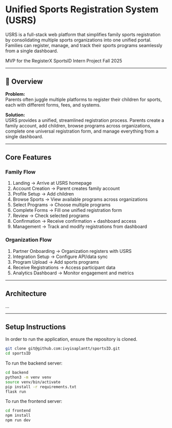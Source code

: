 # Unified Sports Registration System (USRS)

USRS is a full-stack web platform that simplifies family sports registration by consolidating multiple sports organizations into one unified portal. Families can register, manage, and track their sports programs seamlessly from a single dashboard.

MVP for the RegisterX SportsID Intern Project Fall 2025

---

## 🚀 Overview

**Problem:**  
Parents often juggle multiple platforms to register their children for sports, each with different forms, fees, and systems.

**Solution:**  
USRS provides a unified, streamlined registration process. Parents create a family account, add children, browse programs across organizations, complete one universal registration form, and manage everything from a single dashboard.

---

## Core Features

### Family Flow
1. Landing → Arrive at USRS homepage  
2. Account Creation → Parent creates family account  
3. Profile Setup → Add children  
4. Browse Sports → View available programs across organizations  
5. Select Programs → Choose multiple programs  
6. Complete Forms → Fill one unified registration form  
7. Review → Check selected programs  
8. Confirmation → Receive confirmation + dashboard access  
9. Management → Track and modify registrations from dashboard  

### Organization Flow
1. Partner Onboarding → Organization registers with USRS  
2. Integration Setup → Configure API/data sync  
3. Program Upload → Add sports programs  
4. Receive Registrations → Access participant data  
5. Analytics Dashboard → Monitor engagement and metrics  

---

## Architecture
...

---

## Setup Instructions

In order to run the application, ensure the repository is cloned. 
```bash
git clone git@github.com:ivyisaplantt/sportsID.git
cd sportsID
```

To run the backend server: 
```bash
cd backend
python3 -m venv venv
source venv/bin/activate
pip install -r requirements.txt
flask run
```
To run the frontend server: 
```bash
cd frontend
npm install
npm run dev
```
